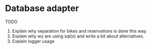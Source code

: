 # Database adapter

TODO

1. Explain why separation for bikes and reservations is done this way.
2. Explain why wy are using sql(x) and write a bit about alternatives.
3. Explain logger usage
